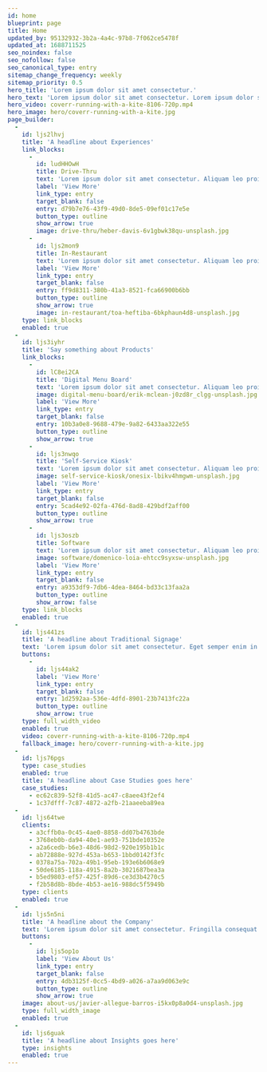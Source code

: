 ```yaml
---
id: home
blueprint: page
title: Home
updated_by: 95132932-3b2a-4a4c-97b8-7f062ce5478f
updated_at: 1688711525
seo_noindex: false
seo_nofollow: false
seo_canonical_type: entry
sitemap_change_frequency: weekly
sitemap_priority: 0.5
hero_title: 'Lorem ipsum dolor sit amet consectetur.'
hero_text: 'Lorem ipsum dolor sit amet consectetur. Lorem ipsum dolor sit amet consectetur.'
hero_video: coverr-running-with-a-kite-8106-720p.mp4
hero_image: hero/coverr-running-with-a-kite.jpg
page_builder:
  -
    id: ljs2lhvj
    title: 'A headline about Experiences'
    link_blocks:
      -
        id: ludHHOwH
        title: Drive-Thru
        text: 'Lorem ipsum dolor sit amet consectetur. Aliquam leo proin integer vehicula sapien maecenas. Lorem ipsum dolor sit amet consectetur. Aliquam leo'
        label: 'View More'
        link_type: entry
        target_blank: false
        entry: d79b7e76-43f9-49d0-8de5-09ef01c17e5e
        button_type: outline
        show_arrow: true
        image: drive-thru/heber-davis-6v1gbwk38qu-unsplash.jpg
      -
        id: ljs2mon9
        title: In-Restaurant
        text: 'Lorem ipsum dolor sit amet consectetur. Aliquam leo proin integer vehicula sapien maecenas.'
        label: 'View More'
        link_type: entry
        target_blank: false
        entry: ff9d8311-380b-41a3-8521-fca66900b6bb
        button_type: outline
        show_arrow: true
        image: in-restaurant/toa-heftiba-6bkphaun4d8-unsplash.jpg
    type: link_blocks
    enabled: true
  -
    id: ljs3iyhr
    title: 'Say something about Products'
    link_blocks:
      -
        id: lC8ei2CA
        title: 'Digital Menu Board'
        text: 'Lorem ipsum dolor sit amet consectetur. Aliquam leo proin integer vehicula sapien maecenas.vehicula sapien maecenas.vehicula.'
        image: digital-menu-board/erik-mclean-j0zd8r_clgg-unsplash.jpg
        label: 'View More'
        link_type: entry
        target_blank: false
        entry: 10b3a0e8-9688-479e-9a82-6433aa322e55
        button_type: outline
        show_arrow: true
      -
        id: ljs3nwqo
        title: 'Self-Service Kiosk'
        text: 'Lorem ipsum dolor sit amet consectetur. Aliquam leo proin integer vehicula sapien maecenas.'
        image: self-service-kiosk/onesix-lbikv4hmgwm-unsplash.jpg
        label: 'View More'
        link_type: entry
        target_blank: false
        entry: 5cad4e92-02fa-476d-8ad8-429bdf2aff00
        button_type: outline
        show_arrow: true
      -
        id: ljs3oszb
        title: Software
        text: 'Lorem ipsum dolor sit amet consectetur. Aliquam leo proin integer vehicula sapien maecenas.'
        image: software/domenico-loia-ehtcc9syxsw-unsplash.jpg
        label: 'View More'
        link_type: entry
        target_blank: false
        entry: a9353df9-7db6-4dea-8464-bd33c13faa2a
        button_type: outline
        show_arrow: false
    type: link_blocks
    enabled: true
  -
    id: ljs441zs
    title: 'A headline about Traditional Signage'
    text: 'Lorem ipsum dolor sit amet consectetur. Eget semper enim in faucibus aenean ornare montes lorem dui. In ultricies consequat massa ornare. Dictumst volutpat ultrices cras sed. Neque id ullamcorper pulvinar aliquet hac. Suspendisse faucibus tincidunt elementum morbi nisl dictumst aenean. Orci massa in faucibus viverra. Egestas amet maecenas malesuada nibh ultrices.'
    buttons:
      -
        id: ljs44ak2
        label: 'View More'
        link_type: entry
        target_blank: false
        entry: 1d2592aa-536e-4dfd-8901-23b7413fc22a
        button_type: outline
        show_arrow: true
    type: full_width_video
    enabled: true
    video: coverr-running-with-a-kite-8106-720p.mp4
    fallback_image: hero/coverr-running-with-a-kite.jpg
  -
    id: ljs76pgs
    type: case_studies
    enabled: true
    title: 'A headline about Case Studies goes here'
    case_studies:
      - ec62c839-52f8-41d5-ac47-c8aee43f2ef4
      - 1c37dfff-7c87-4872-a2fb-21aaeeba89ea
  -
    id: ljs64twe
    clients:
      - a3cffb0a-0c45-4ae0-8858-dd07b4763bde
      - 3768eb0b-da94-40e1-ae93-751bde10352e
      - a2a6cedb-b6e3-48d6-98d2-920e195b1b1c
      - ab72888e-927d-453a-b653-1bbd0142f3fc
      - 0378a75a-702a-49b1-95eb-193e6b6068e9
      - 50de6185-118a-4915-8a2b-3021687bea3a
      - b5ed9803-ef57-425f-89d6-ce3d3b4270c5
      - f2b58d8b-8bde-4b53-ae16-988dc5f5949b
    type: clients
    enabled: true
  -
    id: ljs5n5ni
    title: 'A headline about the Company'
    text: 'Lorem ipsum dolor sit amet consectetur. Fringilla consequat magna pellentesque scelerisque nunc nunc pellentesque neque. Cras lectus fermentum elit sit diam. Habitant a id quis et urna scelerisque. Mauris faucibus tellus mi et enim aliquet.'
    buttons:
      -
        id: ljs5op1o
        label: 'View About Us'
        link_type: entry
        target_blank: false
        entry: 4db3125f-0cc5-4bd9-a026-a7aa9d063e9c
        button_type: outline
        show_arrow: true
    image: about-us/javier-allegue-barros-i5kx0p8a0d4-unsplash.jpg
    type: full_width_image
    enabled: true
  -
    id: ljs6guak
    title: 'A headline about Insights goes here'
    type: insights
    enabled: true
---
```

